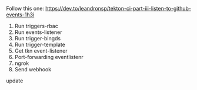 Follow this one: 
https://dev.to/leandronsp/tekton-ci-part-iii-listen-to-github-events-1h3i

1. Run triggers-rbac
2. Run events-listener
3. Run trigger-bingds
4. Run trigger-template
5. Get tkn event-listener
6. Port-forwarding eventlistenr
7. ngrok
8. Send webhook

update
